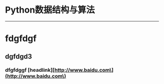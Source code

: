 # Python数据结构与算法

---

# fdgfdgf

## dgfdgd3

### dfgfdggf \[headlink\][http://www.baidu.com\](http://www.baidu.com\)



